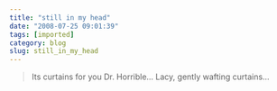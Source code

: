 ```yaml
---
title: "still in my head"
date: "2008-07-25 09:01:39"
tags: [imported]
category: blog
slug: still_in_my_head
---
```


> Its curtains for you Dr. Horrible... Lacy, gently wafting curtains...
